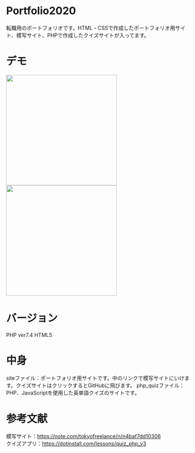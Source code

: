 # Portfolio2020
転職用のポートフォリオです。HTML・CSSで作成したポートフォリオ用サイト、模写サイト、PHPで作成したクイズサイトが入ってます。

# デモ
<img src="https://user-images.githubusercontent.com/72873269/97398210-22ebc980-192e-11eb-8261-2f82ab482269.png" width="300px">
<img src="https://user-images.githubusercontent.com/72873269/97398290-49116980-192e-11eb-929a-7ed73623278a.png" width="300px">

# バージョン
PHP ver7.4
HTML5

# 中身
siteファイル：ポートフォリオ用サイトです。中のリンクで模写サイトにいけます。クイズサイトはクリックするとGitHubに飛びます。
php_quizファイル：PHP、JavaScriptを使用した英単語クイズのサイトです。

# 参考文献
模写サイト：https://note.com/tokyofreelance/n/n4baf7dd10306 <br>
クイズアプリ：https://dotinstall.com/lessons/quiz_php_v3
